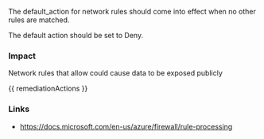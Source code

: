 
The default_action for network rules should come into effect when no other rules are matched.

The default action should be set to Deny.

### Impact
Network rules that allow could cause data to be exposed publicly

<!-- DO NOT CHANGE -->
{{ remediationActions }}

### Links
- https://docs.microsoft.com/en-us/azure/firewall/rule-processing
        